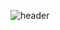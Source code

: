 ![header](https://capsule-render.vercel.app/api?type=waving&color=gradient&height=120&animation=fadeIn&section=footer&text=%3Cconnection&fontAlign=70&testColor=B2D6FF)
